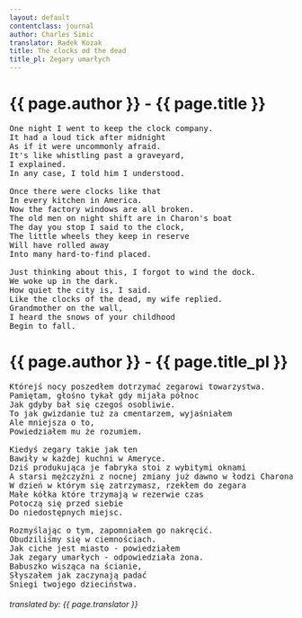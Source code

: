 ```yaml
---
layout: default
contentclass: journal
author: Charles Simic
translator: Radek Kozak
title: The clocks od the dead
title_pl: Zegary umarłych
---
```


<h1 class="poem-title">{{ page.author }} - {{ page.title }}</h1>

<pre class="poem">
One night I went to keep the clock company.
It had a loud tick after midnight
As if it were uncommonly afraid.
It's like whistling past a graveyard,
I explained.
In any case, I told him I understood.

Once there were clocks like that
In every kitchen in America.
Now the factory windows are all broken.
The old men on night shift are in Charon's boat
The day you stop I said to the clock,
The little wheels they keep in reserve
Will have rolled away
Into many hard-to-find placed.

Just thinking about this, I forgot to wind the dock.
We woke up in the dark.
How quiet the city is, I said.
Like the clocks of the dead, my wife replied.
Grandmother on the wall,
I heard the snows of your childhood
Begin to fall.
</pre>

<h1 id="pl" class="poem-title">{{ page.author }} - {{ page.title_pl }}</h1>

<pre class="poem">
Którejś nocy poszedłem dotrzymać zegarowi towarzystwa.
Pamiętam, głośno tykał gdy mijała północ
Jak gdyby bał się czegoś osobliwie.
To jak gwizdanie tuż za cmentarzem, wyjaśniałem
Ale mniejsza o to,
Powiedziałem mu że rozumiem.

Kiedyś zegary takie jak ten
Bawiły w każdej kuchni w Ameryce.
Dziś produkująca je fabryka stoi z wybitymi oknami
A starsi mężczyźni z nocnej zmiany już dawno w łodzi Charona.
W dzień w którym się zatrzymasz, rzekłem do zegara
Małe kółka które trzymają w rezerwie czas
Potoczą się przed siebie
Do niedostępnych miejsc.

Rozmyślając o tym, zapomniałem go nakręcić.
Obudziliśmy się w ciemnościach.
Jak ciche jest miasto - powiedziałem
Jak zegary umarłych - odpowiedziała żona.
Babuszko wisząca na ścianie,
Słyszałem jak zaczynają padać
Śniegi twojego dzieciństwa.
</pre>

<h6 class="poem">translated by: {{ page.translator }}</h6>
